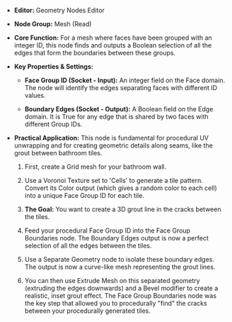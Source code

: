 - **Editor:** Geometry Nodes Editor
    
- **Node Group:** Mesh (Read)
    
- **Core Function:** For a mesh where faces have been grouped with an integer ID, this node finds and outputs a Boolean selection of all the edges that form the boundaries between these groups.
    
- **Key Properties & Settings:**
    
    - **Face Group ID (Socket - Input):** An integer field on the Face domain. The node will identify the edges separating faces with different ID values.
        
    - **Boundary Edges (Socket - Output):** A Boolean field on the Edge domain. It is True for any edge that is shared by two faces with different Group IDs.
        
- **Practical Application:** This node is fundamental for procedural UV unwrapping and for creating geometric details along seams, like the grout between bathroom tiles.
    
    1. First, create a Grid mesh for your bathroom wall.
        
    2. Use a Voronoi Texture set to 'Cells' to generate a tile pattern. Convert its Color output (which gives a random color to each cell) into a unique Face Group ID for each tile.
        
    3. **The Goal:** You want to create a 3D grout line in the cracks between the tiles.
        
    4. Feed your procedural Face Group ID into the Face Group Boundaries node. The Boundary Edges output is now a perfect selection of all the edges between the tiles.
        
    5. Use a Separate Geometry node to isolate these boundary edges. The output is now a curve-like mesh representing the grout lines.
        
    6. You can then use Extrude Mesh on this separated geometry (extruding the edges downwards) and a Bevel modifier to create a realistic, inset grout effect. The Face Group Boundaries node was the key step that allowed you to procedurally "find" the cracks between your procedurally generated tiles.